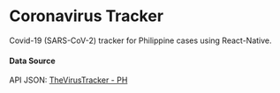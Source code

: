 # Coronavirus Tracker
Covid-19 (SARS-CoV-2) tracker for Philippine cases using React-Native.

#### Data Source
API JSON: [TheVirusTracker - PH](https://api.thevirustracker.com/free-api?countryTotal=PH)

